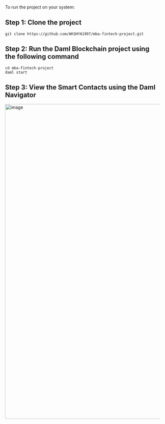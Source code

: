 To run the project on your system:

## Step 1: Clone the project
```
git clone https://github.com/AKSHYA1997/mba-fintech-project.git
```

## Step 2: Run the Daml Blockchain project using the following command

```
cd mba-fintech-project
daml start
```

## Step 3: View the Smart Contacts using the Daml Navigator
<img width="1024" alt="image" src="https://github.com/user-attachments/assets/3a08cdab-950a-46a1-89b5-c550b3ea65f3" />
